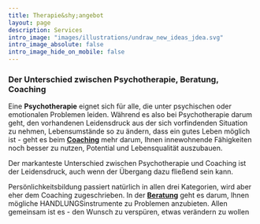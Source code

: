 ```yaml
---
title: Therapie&shy;angebot
layout: page
description: Services
intro_image: "images/illustrations/undraw_new_ideas_jdea.svg"
intro_image_absolute: false
intro_image_hide_on_mobile: false
---
```


### Der Unterschied zwischen Psychotherapie, Beratung, Coaching

Eine **Psychotherapie** eignet sich für alle, die unter psychischen oder emotionalen Problemen leiden. Während es also bei Psychotherapie darum geht, den vorhandenen Leidensdruck aus der sich vorfindenden Situation zu nehmen, Lebensumstände so zu ändern, dass ein gutes Leben möglich ist - geht es beim [**Coaching**](../services/coaching) mehr darum, Ihnen innewohnende Fähigkeiten noch besser zu nutzen, Potential und Lebensqualität auszubauen.

Der markanteste Unterschied zwischen Psychotherapie und Coaching ist der Leidensdruck, auch wenn der Übergang dazu fließend sein kann.

Persönlichkeitsbildung passiert natürlich in allen drei Kategorien, wird aber eher dem Coaching zugeschrieben.
In der [**Beratung**](../services/beratung) geht es darum, Ihnen mögliche HANDLUNGSinstrumente zu Problemen anzubieten.
Allen gemeinsam ist es - den Wunsch zu verspüren, etwas verändern zu wollen
